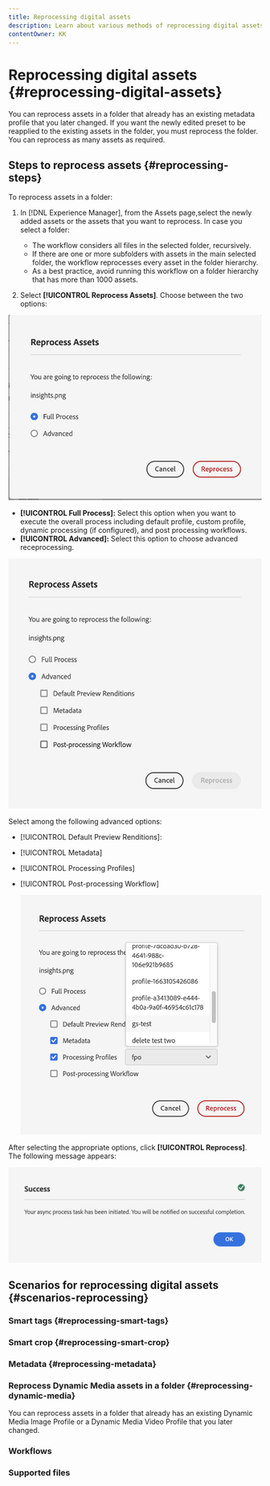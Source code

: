 ```yaml
---
title: Reprocessing digital assets
description: Learn about various methods of reprocessing digital assets
contentOwner: KK
---
```

# Reprocessing digital assets {#reprocessing-digital-assets}

You can reprocess assets in a folder that already has an existing metadata profile that you later changed. If you want the newly edited preset to be reapplied to the existing assets in the folder, you must reprocess the folder. You can reprocess as many assets as required.

## Steps to reprocess assets {#reprocessing-steps}

To reprocess assets in a folder:

1. In [!DNL Experience Manager], from the Assets page,select the newly added assets or the assets that you want to reprocess. 
    In case you select a folder:

    * The workflow considers all files in the selected folder, recursively.
    * If there are one or more subfolders with assets in the main selected folder, the workflow reprocesses every asset in the folder hierarchy.
    * As a best practice, avoid running this workflow on a folder hierarchy that has more than 1000 assets.

1. Select **[!UICONTROL Reprocess Assets]**. Choose between the two options:

 ![Reprocessing Assets Options](assets/reprocessing-assets-options.png)

 * **[!UICONTROL Full Process]:** Select this option when you want to execute the overall process including default profile, custom profile, dynamic processing (if configured), and post processing workflows.
 * **[!UICONTROL Advanced]:** Select this option to choose advanced receprocessing.

 ![Advanced Reprocessing Assets Options](assets/reprocessing-assets-options-advanced.png)

Select among the following advanced options:

* [!UICONTROL Default Preview Renditions]:
* [!UICONTROL Metadata]
* [!UICONTROL Processing Profiles]
* [!UICONTROL Post-processing Workflow]

  ![Advanced Reprocessing Assets Options2](assets/reprocessing-assets-options-advanced-2.png)

After selecting the appropriate options, click **[!UICONTROL Reprocess]**. The following message appears:
  
  ![Reprocessing Assets Success message](assets/reprocessing-assets-success.png)

## Scenarios for reprocessing digital assets {#scenarios-reprocessing}

### Smart tags {#reprocessing-smart-tags} 

### Smart crop {#reprocessing-smart-crop}

### Metadata {#reprocessing-metadata}

### Reprocess Dynamic Media assets in a folder {#reprocessing-dynamic-media}

You can reprocess assets in a folder that already has an existing Dynamic Media Image Profile or a Dynamic Media Video Profile that you later changed.

### Workflows

### Supported files
